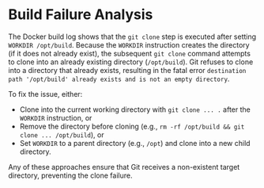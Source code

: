 # Build Failure Analysis

The Docker build log shows that the `git clone` step is executed after setting `WORKDIR /opt/build`. Because the `WORKDIR` instruction creates the directory (if it does not already exist), the subsequent `git clone` command attempts to clone into an already existing directory (`/opt/build`). Git refuses to clone into a directory that already exists, resulting in the fatal error `destination path '/opt/build' already exists and is not an empty directory`.

To fix the issue, either:

- Clone into the current working directory with `git clone ... .` after the `WORKDIR` instruction, or
- Remove the directory before cloning (e.g., `rm -rf /opt/build && git clone ... /opt/build`), or
- Set `WORKDIR` to a parent directory (e.g., `/opt`) and clone into a new child directory.

Any of these approaches ensure that Git receives a non-existent target directory, preventing the clone failure.
